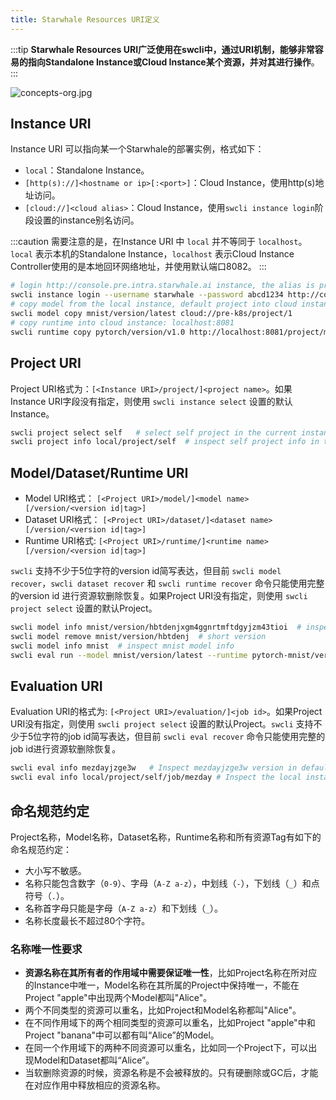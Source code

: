 ```yaml
---
title: Starwhale Resources URI定义
---
```


:::tip
**Starwhale Resources URI广泛使用在swcli中，通过URI机制，能够非常容易的指向Standalone Instance或Cloud Instance某个资源，并对其进行操作**。
:::

![concepts-org.jpg](../../../img/concepts-org.jpg)

## Instance URI

Instance URI 可以指向某一个Starwhale的部署实例，格式如下：

- `local`：Standalone Instance。
- `[http(s)://]<hostname or ip>[:<port>]`：Cloud Instance，使用http(s)地址访问。
- `[cloud://]<cloud alias>`：Cloud Instance，使用`swcli instance login`阶段设置的instance别名访问。

:::caution
需要注意的是，在Instance URI 中 `local` 并不等同于 `localhost`。`local` 表示本机的Standalone Instance，`localhost` 表示Cloud Instance Controller使用的是本地回环网络地址，并使用默认端口8082。
:::

```bash
# login http://console.pre.intra.starwhale.ai instance, the alias is pre-k8s
swcli instance login --username starwhale --password abcd1234 http://console.pre.intra.starwhale.ai --alias pre-k8s
# copy model from the local instance, default project into cloud instance, instance field uses the alias name: pre-k8s.
swcli model copy mnist/version/latest cloud://pre-k8s/project/1
# copy runtime into cloud instance: localhost:8081
swcli runtime copy pytorch/version/v1.0 http://localhost:8081/project/myproject
```

## Project URI

Project URI格式为：`[<Instance URI>/project/]<project name>`。如果Instance URI字段没有指定，则使用 `swcli instance select` 设置的默认Instance。

```bash
swcli project select self   # select self project in the current instance
swcli project info local/project/self  # inspect self project info in the local instance
```

## Model/Dataset/Runtime URI

- Model URI格式： `[<Project URI>/model/]<model name>[/version/<version id|tag>]`
- Dataset URI格式： `[<Project URI>/dataset/]<dataset name>[/version/<version id|tag>]`
- Runtime URI格式: `[<Project URI>/runtime/]<runtime name>[/version/<version id|tag>]`

`swcli` 支持不少于5位字符的version id简写表达，但目前 `swcli model recover`，`swcli dataset recover` 和 `swcli runtime recover` 命令只能使用完整的version id 进行资源软删除恢复。如果Project URI没有指定，则使用 `swcli project select` 设置的默认Project。

```bash
swcli model info mnist/version/hbtdenjxgm4ggnrtmftdgyjzm43tioi  # inspect model info, model name: mnist, version:hbtdenjxgm4ggnrtmftdgyjzm43tioi
swcli model remove mnist/version/hbtdenj  # short version
swcli model info mnist  # inspect mnist model info
swcli eval run --model mnist/version/latest --runtime pytorch-mnist/version/latest --dataset mnist/version/latest
```

## Evaluation URI

Evaluation URI的格式为: `[<Project URI>/evaluation/]<job id>`。如果Project URI没有指定，则使用 `swcli project select` 设置的默认Project。`swcli` 支持不少于5位字符的job id简写表达，但目前 `swcli eval recover` 命令只能使用完整的job id进行资源软删除恢复。

```bash
swcli eval info mezdayjzge3w   # Inspect mezdayjzge3w version in default instance and default project
swcli eval info local/project/self/job/mezday # Inspect the local instance, self project, with short job version:mezday
```

## 命名规范约定

Project名称，Model名称，Dataset名称，Runtime名称和所有资源Tag有如下的命名规范约定：

- 大小写不敏感。
- 名称只能包含数字（`0-9`）、字母（`A-Z a-z`），中划线（`-`），下划线（`_`）和点符号（`.`）。
- 名称首字母只能是字母（`A-Z a-z`）和下划线（`_`）。
- 名称长度最长不超过80个字符。

### 名称唯一性要求

- **资源名称在其所有者的作用域中需要保证唯一性**，比如Project名称在所对应的Instance中唯一，Model名称在其所属的Project中保持唯一，不能在Project "apple"中出现两个Model都叫"Alice"。
- 两个不同类型的资源可以重名，比如Project和Model名称都叫"Alice"。
- 在不同作用域下的两个相同类型的资源可以重名，比如Project "apple"中和Project "banana"中可以都有叫“Alice”的Model。
- 在同一个作用域下的两种不同资源可以重名，比如同一个Project下，可以出现Model和Dataset都叫“Alice”。
- 当软删除资源的时候，资源名称是不会被释放的。只有硬删除或GC后，才能在对应作用中释放相应的资源名称。

